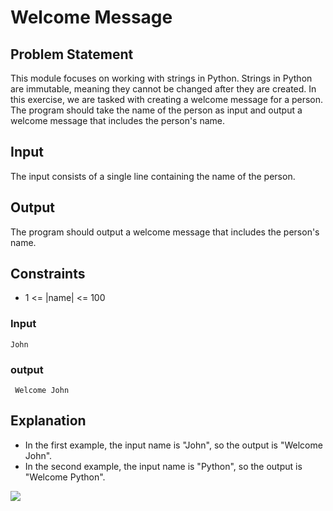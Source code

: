 # Welcome Message

## Problem Statement
This module focuses on working with strings in Python. Strings in Python are immutable, meaning they cannot be changed after they are created. In this exercise, we are tasked with creating a welcome message for a person. The program should take the name of the person as input and output a welcome message that includes the person's name.

## Input
The input consists of a single line containing the name of the person.

## Output
The program should output a welcome message that includes the person's name.

## Constraints
- 1 <= |name| <= 100



### Input
```John```
### output
``` Welcome John```

## Explanation
- In the first example, the input name is "John", so the output is "Welcome John".
- In the second example, the input name is "Python", so the output is "Welcome Python".

![](Untitled.png)